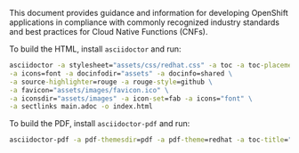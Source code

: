 
This document provides guidance and information for developing OpenShift applications in compliance with commonly recognized industry standards and best practices for Cloud Native Functions (CNFs).

To build the HTML, install `asciidoctor` and run: 

```cmd
asciidoctor -a stylesheet="assets/css/redhat.css" -a toc -a toc-placement=left \
-a icons=font -a docinfodir="assets" -a docinfo=shared \
-a source-highlighter=rouge -a rouge-style=github \
-a favicon="assets/images/favicon.ico" \
-a iconsdir="assets/images" -a icon-set=fab -a icons="font" \
-a sectlinks main.adoc -o index.html
```

To build the PDF, install `asciidoctor-pdf` and run:

```cmd
asciidoctor-pdf -a pdf-themesdir=pdf -a pdf-theme=redhat -a toc-title="" -a doctype=book -a source-highlighter="rouge"  main.adoc -o verizon-cnf-best-practices.pdf
```
